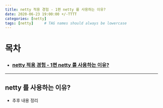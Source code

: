 ```yaml
---
title: netty 적용 경험 - 1편 netty 를 사용하는 이유?
date: 2020-06-23 19:00:00 +/-TTTT
categories: [netty]
tags: [netty]     # TAG names should always be lowercase
---
```




# 목차

- ### [netty 적용 경험 - 1편 netty 를 사용하는 이유? ](https://leechoongyon.github.io/posts/netty-1)


---

## netty 를 사용하는 이유?
- 추후 내용 정리
